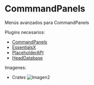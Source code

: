 # CommmandPanels
Menús avanzados para CommandPanels

Plugins necesarios:
- [CommandPanels](https://www.spigotmc.org/resources/commandpanels.67788/)
- [EssentialsX](https://essentialsx.net/downloads.html)
- [PlaceholderAPI](https://www.spigotmc.org/resources/placeholderapi.6245/)
- [HeadDatabase](https://www.spigotunlocked.com/resources/head-database.288/)

Imagenes:
- Crates
  ![Imagen2](https://github.com/TierraCraft1/CommmandPanels/assets/170255518/859b0bd1-77c4-41b9-80bf-58dcee8b118a)
